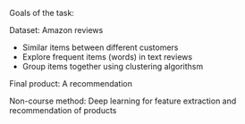 Goals of the task:

Dataset: Amazon reviews

- Similar items between different customers
- Explore frequent items (words) in text reviews
- Group items together using clustering algorithsm

Final product: A recommendation

Non-course method: Deep learning for feature extraction and recommendation of products